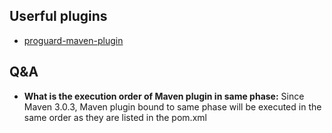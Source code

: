 ## Userful plugins
* [proguard-maven-plugin](http://wvengen.github.io/proguard-maven-plugin/)

## Q&A
* __What is the execution order of Maven plugin in same phase:__ Since Maven 3.0.3, Maven plugin bound to same phase will be executed in the same order as they are listed in the pom.xml
